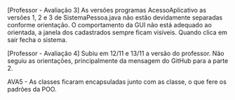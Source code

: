 [Professor - Avaliação 3] As versões programas AcessoAplicativo as versões 1, 2 e 3 de SistemaPessoa.java não estão devidamente separadas conforme orientação. O comportamento da GUI não está adequado ao orientada, a janela dos cadastrados sempre ficam visíveis. Quando clica em sair fecha o sistema.

[Professor - Avaliação 4] Subiu em 12/11 e 13/11 a versão do professor. Não seguiu as orientações, principalmente da mensagem do GitHub para a parte 2.

AVA5 - As classes ficaram encapsuladas junto com as classe, o que fere os padrões da POO.
